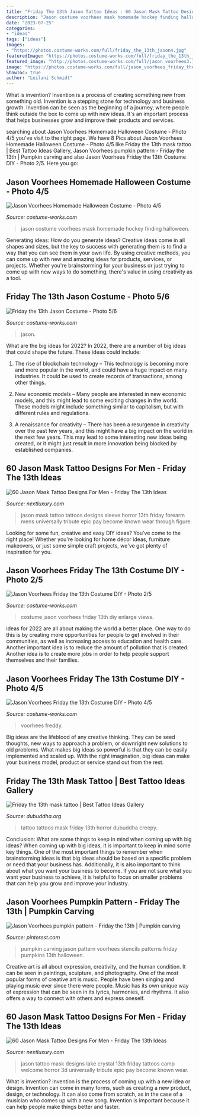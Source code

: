 ```yaml
---
title: "Friday The 13th Jason Tattoo Ideas : 60 Jason Mask Tattoo Designs For Men"
description: "Jason costume voorhees mask homemade hockey finding halloween"
date: "2023-07-25"
categories:
- "ideas"
tags: ["ideas"]
images:
- "https://photos.costume-works.com/full/friday_the_13th_jason4.jpg"
featuredImage: "https://photos.costume-works.com/full/friday_the_13th_jason4.jpg"
featured_image: "http://photos.costume-works.com/full/jason_voorhees3.jpg"
image: "https://photos.costume-works.com/full/jason_voorhees_friday_the_13th7.jpg"
ShowToc: true
author: "Leilani Schmidt"
---
```



What is invention?
Invention is a process of creating something new from something old. Invention is a stepping stone for technology and business growth. Invention can be seen as the beginning of a journey, where people think outside the box to come up with new ideas. It's an important process that helps businesses grow and improve their products and services.

	

		
searching about Jason Voorhees Homemade Halloween Costume - Photo 4/5 you've visit to the right page. We have 8 Pics about Jason Voorhees Homemade Halloween Costume - Photo 4/5 like Friday the 13th mask tattoo | Best Tattoo Ideas Gallery, Jason Voorhees pumpkin pattern - Friday the 13th | Pumpkin carving and also Jason Voorhees Friday the 13th Costume DIY - Photo 2/5. Here you go:
		
    
## Jason Voorhees Homemade Halloween Costume - Photo 4/5

<img loading=lazy src="http://photos.costume-works.com/full/jason_voorhees3.jpg" onerror="this.onerror=null;this.src='https://tse1.mm.bing.net/th?id=OIP.pxkmqnLzjV-rHsl160XuhQHaNK&amp;pid=15.1';" alt="Jason Voorhees Homemade Halloween Costume - Photo 4/5">

_Source: costume-works.com_

>jason costume voorhees mask homemade hockey finding halloween. 

	

Generating ideas: How do you generate ideas?
Creative ideas come in all shapes and sizes, but the key to success with generating them is to find a way that you can see them in your own life. By using creative methods, you can come up with new and amazing ideas for products, services, or projects. Whether you're brainstorming for your business or just trying to come up with new ways to do something, there's value in using creativity as a tool.

    
## Friday The 13th Jason Costume - Photo 5/6

<img loading=lazy src="https://photos.costume-works.com/full/friday_the_13th_jason4.jpg" onerror="this.onerror=null;this.src='https://tse2.mm.bing.net/th?id=OIP.Onj5TyD2D7_Lc1mEXF_DUwHaLH&amp;pid=15.1';" alt="Friday the 13th Jason Costume - Photo 5/6">

_Source: costume-works.com_

>jason. 

	

What are the big ideas for 2022?
In 2022, there are a number of big ideas that could shape the future. These ideas could include:
1. The rise of blockchain technology – This technology is becoming more and more popular in the world, and could have a huge impact on many industries. It could be used to create records of transactions, among other things.

2. New economic models – Many people are interested in new economic models, and this might lead to some exciting changes in the world. These models might include something similar to capitalism, but with different rules and regulations.

3. A renaissance for creativity – There has been a resurgence in creativity over the past few years, and this might have a big impact on the world in the next few years. This may lead to some interesting new ideas being created, or it might just result in more innovation being blocked by established companies.

    
## 60 Jason Mask Tattoo Designs For Men - Friday The 13th Ideas

<img loading=lazy src="http://nextluxury.com/wp-content/uploads/forearm-sleeve-awesome-ink-jason-mask-tattoos-for-men.jpg" onerror="this.onerror=null;this.src='https://tse3.mm.bing.net/th?id=OIP.9wPyxMPOqTotvSPeIcwfrQHaHa&amp;pid=15.1';" alt="60 Jason Mask Tattoo Designs For Men - Friday The 13th Ideas">

_Source: nextluxury.com_

>jason mask tattoo tattoos designs sleeve horror 13th friday forearm mens universally tribute epic pay become known wear through figure. 

	

Looking for some fun, creative and easy DIY ideas? You've come to the right place! Whether you're looking for home décor ideas, furniture makeovers, or just some simple craft projects, we've got plenty of inspiration for you.

    
## Jason Voorhees Friday The 13th Costume DIY - Photo 2/5

<img loading=lazy src="https://photos.costume-works.com/full/jason_voorhees_friday_the_13th5.jpg" onerror="this.onerror=null;this.src='https://tse2.mm.bing.net/th?id=OIP.JCLGh-imraB-tRjDp7QCiQAAAA&amp;pid=15.1';" alt="Jason Voorhees Friday the 13th Costume DIY - Photo 2/5">

_Source: costume-works.com_

>costume jason voorhees friday 13th diy enlarge views. 

	

ideas for 2022 are all about making the world a better place. One way to do this is by creating more opportunities for people to get involved in their communities, as well as increasing access to education and health care. Another important idea is to reduce the amount of pollution that is created. Another idea is to create more jobs in order to help people support themselves and their families.

    
## Jason Voorhees Friday The 13th Costume DIY - Photo 4/5

<img loading=lazy src="https://photos.costume-works.com/full/jason_voorhees_friday_the_13th7.jpg" onerror="this.onerror=null;this.src='https://tse1.mm.bing.net/th?id=OIP.orO3Iue_mg8UgtzUAuzJMwHaJ3&amp;pid=15.1';" alt="Jason Voorhees Friday the 13th Costume DIY - Photo 4/5">

_Source: costume-works.com_

>voorhees freddy. 

	

Big ideas are the lifeblood of any creative thinking. They can be seed thoughts, new ways to approach a problem, or downright new solutions to old problems. What makes big ideas so powerful is that they can be easily implemented and scaled up. With the right imagination, big ideas can make your business model, product or service stand out from the rest.

    
## Friday The 13th Mask Tattoo | Best Tattoo Ideas Gallery

<img loading=lazy src="http://www.dubuddha.org/wp-content/uploads/2016/08/bobbybosak-728x728.jpg" onerror="this.onerror=null;this.src='https://tse2.mm.bing.net/th?id=OIP.dUhSSVgQ094D37lqla5EqAHaHa&amp;pid=15.1';" alt="Friday the 13th mask tattoo | Best Tattoo Ideas Gallery">

_Source: dubuddha.org_

>tattoo tattoos mask friday 13th horror dubuddha creepy. 

	

Conclusion: What are some things to keep in mind when coming up with big ideas?
When coming up with big ideas, it is important to keep in mind some key things. One of the most important things to remember when brainstorming ideas is that big ideas should be based on a specific problem or need that your business has. Additionally, it is also important to think about what you want your business to become. If you are not sure what you want your business to achieve, it is helpful to focus on smaller problems that can help you grow and improve your industry.

    
## Jason Voorhees Pumpkin Pattern - Friday The 13th | Pumpkin Carving

<img loading=lazy src="https://i.pinimg.com/736x/bd/c8/52/bdc85277cd5f727dae697cc5f0f6fe20.jpg" onerror="this.onerror=null;this.src='https://tse3.mm.bing.net/th?id=OIP.5bT-8sw1Nises3MMQYZOwAAAAA&amp;pid=15.1';" alt="Jason Voorhees pumpkin pattern - Friday the 13th | Pumpkin carving">

_Source: pinterest.com_

>pumpkin carving jason pattern voorhees stencils patterns friday pumpkins 13th halloween. 

	

Creative art is all about expression, creativity, and the human condition. It can be seen in paintings, sculpture, and photography. One of the most popular forms of creative art is music. People have been singing and playing music ever since there were people. Music has its own unique way of expression that can be seen in its lyrics, harmonies, and rhythms. It also offers a way to connect with others and express oneself.

    
## 60 Jason Mask Tattoo Designs For Men - Friday The 13th Ideas

<img loading=lazy src="http://nextluxury.com/wp-content/uploads/3d-welcome-to-camp-crystal-lake-jason-mask-guys-tattoo-designs.jpg" onerror="this.onerror=null;this.src='https://tse2.mm.bing.net/th?id=OIP.A3hvg2A9qdLSJU7UAv3dygHaHk&amp;pid=15.1';" alt="60 Jason Mask Tattoo Designs For Men - Friday The 13th Ideas">

_Source: nextluxury.com_

>jason tattoo mask designs lake crystal 13th friday tattoos camp welcome horror 3d universally tribute epic pay become known wear. 

	

What is invention?
Invention is the process of coming up with a new idea or design. Invention can come in many forms, such as creating a new product, design, or technology. It can also come from scratch, as in the case of a musician who comes up with a new song. Invention is important because it can help people make things better and faster.

